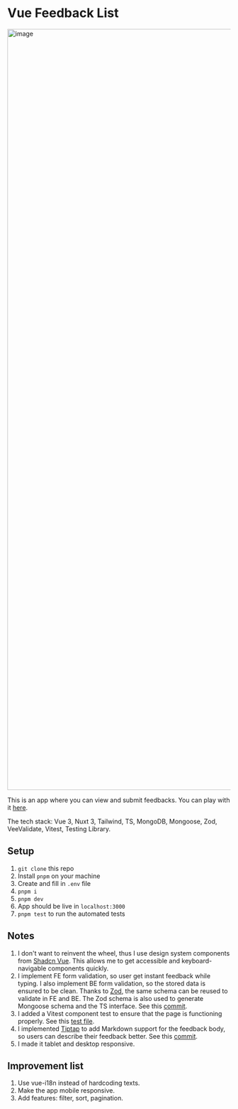 # Vue Feedback List

<img width="1714" alt="image" src="https://github.com/albertpratomo/vue-feedback-list/assets/25815584/d64d4222-9068-4309-af3d-59fa69f9bfd0">

This is an app where you can view and submit feedbacks. You can play with it [here](https://vue-feedback-list.vercel.app/).

The tech stack: Vue 3, Nuxt 3, Tailwind, TS, MongoDB, Mongoose, Zod, VeeValidate, Vitest, Testing Library.

## Setup

1. `git clone` this repo
1. Install `pnpm` on your machine
1. Create and fill in `.env` file
1. `pnpm i`
1. `pnpm dev`
1. App should be live in `localhost:3000`
1. `pnpm test` to run the automated tests

## Notes

1. I don't want to reinvent the wheel, thus I use design system components from [Shadcn Vue](https://www.shadcn-vue.com). This allows me to get accessible and keyboard-navigable components quickly.
1. I implement FE form validation, so user get instant feedback while typing. I also implement BE form validation, so the stored data is ensured to be clean. Thanks to [Zod](https://zod.dev/), the same schema can be reused to validate in FE and BE. The Zod schema is also used to generate Mongoose schema and the TS interface. See this [commit](https://github.com/albertpratomo/vue-feedback-list/commit/c9fe99ae3c44be69ae626025ce6f7f6f0f57e26b).
1. I added a Vitest component test to ensure that the page is functioning properly. See this [test file](https://github.com/albertpratomo/vue-feedback-list/blob/main/pages/index.test.ts).
1. I implemented [Tiptap](https://tiptap.dev/) to add Markdown support for the feedback body, so users can describe their feedback better. See this [commit](https://github.com/albertpratomo/vue-feedback-list/commit/2d84d1b7ed81b2f136ef54001f46e5b54e7cf0c4).
1. I made it tablet and desktop responsive.

## Improvement list

1. Use vue-i18n instead of hardcoding texts.
1. Make the app mobile responsive.
1. Add features: filter, sort, pagination.
